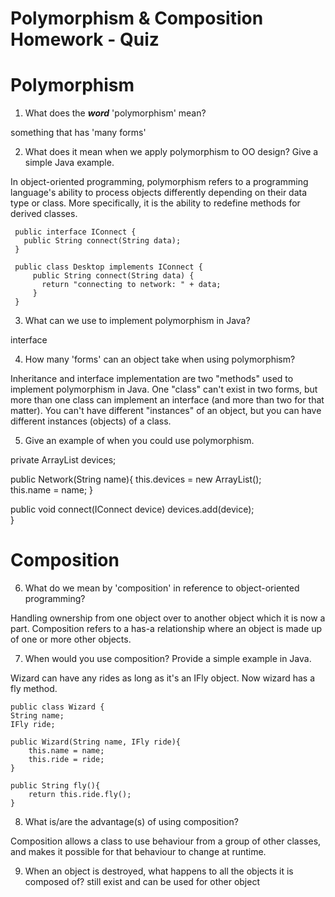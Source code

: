# Polymorphism & Composition Homework - Quiz

# Polymorphism

1. What does the ___word___ 'polymorphism' mean?

something that has 'many forms'

2. What does it mean when we apply polymorphism to OO design? Give a simple Java example.
     
In object-oriented programming, polymorphism refers to a programming language's ability to process objects differently depending on their data type or class. More specifically, it is the ability to redefine methods for derived classes.

     
     public interface IConnect {
       public String connect(String data);
     }
     
     public class Desktop implements IConnect {
         public String connect(String data) {
           return "connecting to network: " + data;
         }
     }
     

3. What can we use to implement polymorphism in Java?

interface



4. How many 'forms' can an object take when using polymorphism?

Inheritance and interface implementation are two "methods" used to implement polymorphism in Java. One "class" can't exist in two forms, but more than one class can implement an interface (and more than two for that matter). You can't have different "instances" of an object, but you can have different instances (objects) of a class. 

5. Give an example of when you could use polymorphism.

private ArrayList<IConnect> devices;

  public Network(String name){
      this.devices = new ArrayList<IConnect>();  
      this.name = name;
  }

public void connect(IConnect device)
       devices.add(device);  
   }
   

# Composition

6. What do we mean by 'composition' in reference to object-oriented programming?

Handling ownership from one object over to another object which it is now a part.
Composition refers to a has-a relationship where an object is made up of one or more other objects.


7. When would you use composition? Provide a simple example in Java.

Wizard can have any rides as long as it's an IFly object. Now wizard has a fly method.

    public class Wizard {
    String name;
    IFly ride;

    public Wizard(String name, IFly ride){
        this.name = name;
        this.ride = ride;
    }

    public String fly(){
        return this.ride.fly();
    }


8. What is/are the advantage(s) of using composition?

Composition allows a class to use behaviour from a group of other classes, and makes it possible for that behaviour to change at runtime.



9. When an object is destroyed, what happens to all the objects it is composed of?
still exist and can be used for other object
